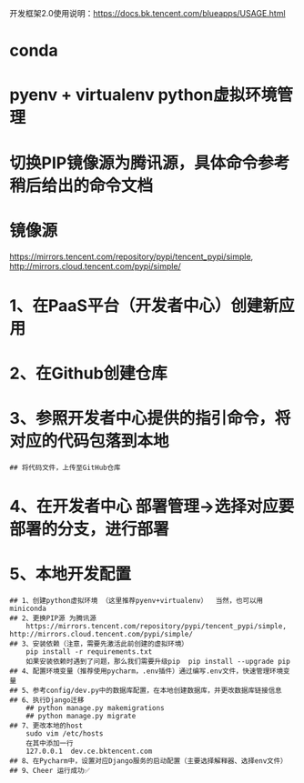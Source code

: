 开发框架2.0使用说明：https://docs.bk.tencent.com/blueapps/USAGE.html

# conda
# pyenv + virtualenv python虚拟环境管理

# 切换PIP镜像源为腾讯源，具体命令参考稍后给出的命令文档

# 镜像源 
https://mirrors.tencent.com/repository/pypi/tencent_pypi/simple, http://mirrors.cloud.tencent.com/pypi/simple/


# 1、在PaaS平台（开发者中心）创建新应用

# 2、在Github创建仓库

# 3、参照开发者中心提供的指引命令，将对应的代码包落到本地
    ## 将代码文件，上传至GitHub仓库

# 4、在开发者中心  部署管理->选择对应要部署的分支，进行部署

# 5、本地开发配置
    ## 1、创建python虚拟环境 （这里推荐pyenv+virtualenv）  当然，也可以用miniconda
    ## 2、更换PIP源 为腾讯源
        https://mirrors.tencent.com/repository/pypi/tencent_pypi/simple, http://mirrors.cloud.tencent.com/pypi/simple/
    ## 3、安装依赖（注意，需要先激活此前创建的虚拟环境）
        pip install -r requirements.txt
        如果安装依赖时遇到了问题，那么我们需要升级pip  pip install --upgrade pip
    ## 4、配置环境变量（推荐使用pycharm，.env插件）通过编写.env文件，快速管理环境变量
    ## 5、参考config/dev.py中的数据库配置，在本地创建数据库，并更改数据库链接信息
    ## 6、执行Django迁移
        ## python manage.py makemigrations
        ## python manage.py migrate
    ## 7、更改本地的host
        sudo vim /etc/hosts
        在其中添加一行
        127.0.0.1  dev.ce.bktencent.com
    ## 8、在Pycharm中，设置对应Django服务的启动配置（主要选择解释器、选择env文件）
    ## 9、Cheer 运行成功✅